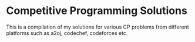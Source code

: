 # Competitive Programming Solutions

This is a compilation of my solutions for various CP problems from different platforms such as a2oj, codechef, codeforces etc.
